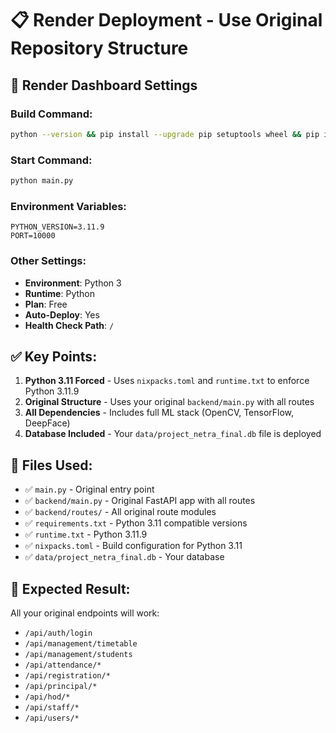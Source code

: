 # 📋 Render Deployment - Use Original Repository Structure

## 🚀 Render Dashboard Settings

### **Build Command:**
```bash
python --version && pip install --upgrade pip setuptools wheel && pip install -r requirements.txt
```

### **Start Command:**
```bash
python main.py
```

### **Environment Variables:**
```
PYTHON_VERSION=3.11.9
PORT=10000
```

### **Other Settings:**
- **Environment**: Python 3
- **Runtime**: Python
- **Plan**: Free
- **Auto-Deploy**: Yes
- **Health Check Path**: `/`

## ✅ Key Points:

1. **Python 3.11 Forced** - Uses `nixpacks.toml` and `runtime.txt` to enforce Python 3.11.9
2. **Original Structure** - Uses your original `backend/main.py` with all routes
3. **All Dependencies** - Includes full ML stack (OpenCV, TensorFlow, DeepFace)
4. **Database Included** - Your `data/project_netra_final.db` file is deployed

## 📂 Files Used:

- ✅ `main.py` - Original entry point
- ✅ `backend/main.py` - Original FastAPI app with all routes
- ✅ `backend/routes/` - All original route modules
- ✅ `requirements.txt` - Python 3.11 compatible versions
- ✅ `runtime.txt` - Python 3.11.9
- ✅ `nixpacks.toml` - Build configuration for Python 3.11
- ✅ `data/project_netra_final.db` - Your database

## 🎯 Expected Result:

All your original endpoints will work:
- `/api/auth/login`
- `/api/management/timetable`
- `/api/management/students`
- `/api/attendance/*`
- `/api/registration/*`
- `/api/principal/*`
- `/api/hod/*`
- `/api/staff/*`
- `/api/users/*`